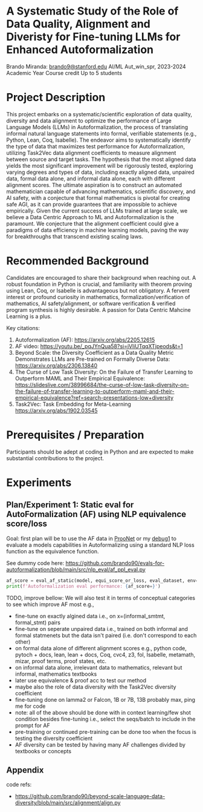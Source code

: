 # A Systematic Study of the Role of Data Quality, Alignment and Diveristy for Fine-tuning LLMs for Enhanced Autoformalization

Brando Miranda: brando9@stanford.edu
AI/ML
Aut_win_spr, 2023-2024 Academic Year
Course credit
Up to 5 students

# Project Description
This project embarks on a systematic/scientific exploration of data quality, diversity and data alignment to optimize the performance of Large Language Models (LLMs) in Autoformalization, the process of translating informal natural language statements into formal, verifiable statements (e.g., Python, Lean, Coq, Isabelle). 
The endeavor aims to systematically identify the type of data that maximizes test performance for Autoformalization, utilizing Task2Vec data alignment coefficients to measure alignment between source and target tasks. 
The hypothesis that the most aligned data yields the most significant improvement will be rigorously tested, exploring varying degrees and types of data, including exactly aligned data, unpaired data, formal data alone, and informal data alone, each with different alignment scores. 
The ultimate aspiration is to construct an automated mathematician capable of advancing mathematics, scientific discovery, and AI safety, with a conjecture that formal mathematics is pivotal for creating safe AGI, as it can provide guarantees that are impossible to achieve empirically.
Given the current success of LLMs trained at large scale, we believe a Data Centric Approach to ML and Autoformalization is the paramount.
We conjecture that the alignment coefficient could give a paradigms of data efficiency in machine learning models, paving the way for breakthroughs that transcend existing scaling laws.

# Recommended Background
Candidates are encouraged to share their background when reaching out. 
A robust foundation in Python is crucial, and familiarity with theorem proving using Lean, Coq, or Isabelle is advantageous but not obligatory. 
A fervent interest or profound curiosity in mathematics, formalization/verification of mathematics, AI safety/alignment, or software verification & verified program synthesis is highly desirable.
A passion for Data Centric Mahcine Learning is a plus.

Key citations:
1. Autoformalization (AF): https://arxiv.org/abs/2205.12615
2. AF video: https://youtu.be/_pqJYnQua58?si=jVliUTqqXTjpeods&t=1
3. Beyond Scale: the Diversity Coefficient as a Data Quality Metric Demonstrates LLMs are Pre-trained on Formally Diverse Data: https://arxiv.org/abs/2306.13840
4. The Curse of Low Task Diversity: On the Failure of Transfer Learning to Outperform MAML and Their Empirical Equivalence: https://slideslive.com/38996684/the-curse-of-low-task-diversity-on-the-failure-of-transfer-learning-to-outperform-maml-and-their-empirical-equivalence?ref=search-presentations-low+diversity
5. Task2Vec: Task Embedding for Meta-Learning https://arxiv.org/abs/1902.03545

# Prerequisites / Preparation
Participants should be adept at coding in Python and are expected to make substantial contributions to the project. 

# Experiments

## Plan/Experiment 1: Static eval for AutoFormalization (AF) using NLP equivalence score/loss
Goal: first plan will be to use the AF data in [ProoNet](https://huggingface.co/datasets/hoskinson-center/proofnet) or my [debug1](https://huggingface.co/datasets/brando/debug1_af) to evaluate a models capabilities in Autoformalizing using a standard NLP loss function as the equivalence function. 

See dummy code here: https://github.com/brando90/evals-for-autoformalization/blob/main/src/nlp_eval/af_ppl_eval.py

```python
af_score = eval_af_static(model, equi_score_or_loss, eval_dataset, env=LeanDojo)
print(f'Autoformalization eval performance: {af_score=}')
```

TODO, improve bellow:
We will also test it in terms of conceptual categories to see which improve AF most e.g.,
- fine-tune on exactly algined data i.e., on x=(informal_smtmt, formal_stmt) pairs
- fine-tune on seperate unpaired data i.e., trained on both informal and formal statmenets but the data isn't paired (i.e. don't correspond to each other)
- on formal data alone of different alignment scores e.g., python code, pytoch + docs, lean, lean + docs, Coq, cvc4, z3, fol, Isabelle, metamath, mizar, proof terms, proof states, etc.
- on informal data alone, irrelevant data to mathematics, relevant but informal, mathematics textbooks 
- later use equivalence & proof acc to test our method
- maybe also the role of data diversity with the Task2Vec diversity coefficient
- fine-tuning done on lamma2 or Falcon, 1B or 7B, 13B probably max, ping me for code
- note: all of the above should be done with in context learning/few shot condition besides fine-tuning i.e., select the seqs/batch to include in the prompt for AF
- pre-training or continued pre-training can be done too when the focus is testing the diversity coefficient
- AF diversity can be tested by having many AF challenges divided by textbooks or concepts

## Appendix
code refs:
- https://github.com/brando90/beyond-scale-language-data-diversity/blob/main/src/alignment/align.py
